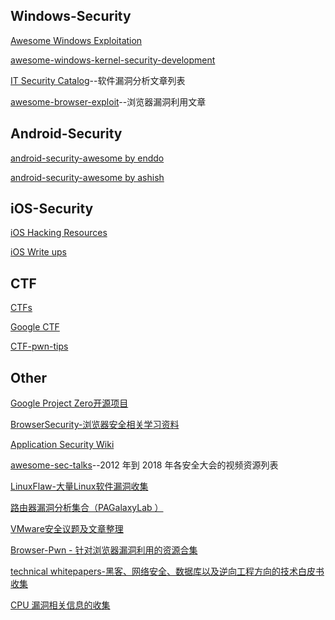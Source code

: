 ## Windows-Security

[Awesome Windows Exploitation](https://github.com/enddo/awesome-windows-exploitation)

[awesome-windows-kernel-security-development](https://github.com/ExpLife0011/awesome-windows-kernel-security-development)

[IT Security Catalog](https://arthurgerkis.gitbooks.io/it-sec-catalog/content/)--软件漏洞分析文章列表

[awesome-browser-exploit](https://github.com/Escapingbug/awesome-browser-exploit)--浏览器漏洞利用文章



## Android-Security

[android-security-awesome by enddo](https://github.com/enddo/android-security-awesome)

[android-security-awesome by ashish](https://github.com/ashishb/android-security-awesome)


## iOS-Security

[iOS Hacking Resources](https://github.com/Siguza/ios-resources)

[iOS Write ups](https://github.com/writeups/iOS/)

## CTF

[CTFs](https://github.com/ctfs/)

[Google CTF](https://github.com/google/google-ctf)

[CTF-pwn-tips](https://github.com/Naetw/CTF-pwn-tips)


## Other

[Google Project Zero开源项目](https://github.com/googleprojectzero/)

[BrowserSecurity-浏览器安全相关学习资料](https://github.com/wnagzihxa1n/BrowserSecurity/blob/master/%E5%AD%A6%E4%B9%A0%E8%B5%84%E6%96%99.md/)

[Application Security Wiki](https://appsecwiki.com/)

[ awesome-sec-talks](https://github.com/PaulSec/awesome-sec-talks/)--2012 年到 2018 年各安全大会的视频资源列表

[LinuxFlaw-大量Linux软件漏洞收集](https://github.com/VulnReproduction/LinuxFlaw)

[路由器漏洞分析集合（PAGalaxyLab ）](https://github.com/PAGalaxyLab/VulInfo)

[VMware安全议题及文章整理](https://github.com/xairy/vmware-exploitation/)

[Browser-Pwn  - 针对浏览器漏洞利用的资源合集](https://github.com/m1ghtym0/browser-pwn)

[technical whitepapers-黑客、网络安全、数据库以及逆向工程方向的技术白皮书收集](https://github.com/trimstray/technical-whitepapers)

[CPU 漏洞相关信息的收集](https://github.com/houjingyi233/CPU-vulnerabiility-collections)
